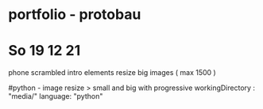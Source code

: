 # portfolio - protobau

# So 19 12 21
phone scrambled intro elements
resize big images ( max 1500 )

#python - image resize > small and big with progressive
workingDirectory : "media/"
language: "python"

